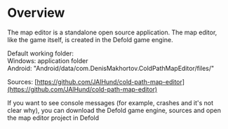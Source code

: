 # Overview

The map editor is a standalone open source application. The map editor, like the game itself, is created in the Defold game engine.

Default working folder:  
Windows: application folder  
Android: "Android/data/com.DenisMakhortov.ColdPathMapEditor/files/"  
  
Sources: [https://github.com/JAlHund/cold-path-map-editor](https://github.com/JAlHund/cold-path-map-editor)  
  
If you want to see console messages \(for example, crashes and it's not clear why\), you can download the Defold game engine, sources and open the map editor project in Defold

